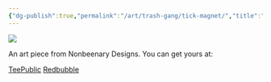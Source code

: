 ```yaml
---
{"dg-publish":true,"permalink":"/art/trash-gang/tick-magnet/","title":"Tick Magnet","tags":["Art","Other Trash Gang"]}
---
```



![](https://baserow-media.ams3.digitaloceanspaces.com/user_files/GJ6UwymEU82jCyMhCTg9DiEQICciEwJw_f60a1593ab208ab50e1c4c502568296f8cc60ae201069c3717593d25067bc71a.png)

An art piece from Nonbeenary Designs. You can get yours at:

[TeePublic]()
[Redbubble]()
